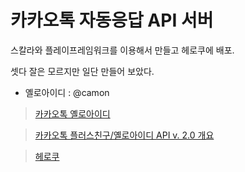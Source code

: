 # 카카오톡 자동응답 API 서버
스칼라와 플레이프레임워크를 이용해서 만들고 헤로쿠에 배포.

셋다 잘은 모르지만 일단 만들어 보았다.

* 옐로아이디 : @camon


> [카카오톡 옐로아이디](https://yellowid.kakao.com)

> [카카오톡 플러스친구/옐로아이디 API v. 2.0 개요](https://github.com/plusfriend/auto_reply)

> [헤로쿠](https://www.heroku.com)